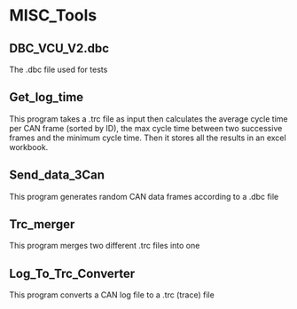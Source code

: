 # MISC_Tools

## DBC_VCU_V2.dbc
The .dbc file used for tests

## Get_log_time
This program takes a .trc file as input then calculates the average cycle time per CAN frame (sorted by ID), the max cycle time between two successive frames and the minimum cycle time. Then it stores all the results in an excel workbook.

## Send_data_3Can
This program generates random CAN data frames according to a .dbc file  

## Trc_merger
This program merges two different .trc files into one

## Log_To_Trc_Converter
This program converts a CAN log file to a .trc (trace) file 
